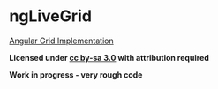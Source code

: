 ngLiveGrid
==========

[Angular Grid Implementation](http://jsfiddle.net/Mj6uY/25/)

**Licensed under [cc by-sa 3.0](http://creativecommons.org/licenses/by-sa/3.0/) with attribution required**

**Work in progress - very rough code**
